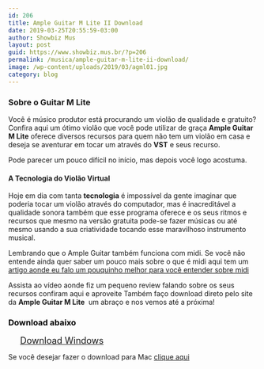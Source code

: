 ```yaml
---
id: 206
title: Ample Guitar M Lite II Download
date: 2019-03-25T20:55:59-03:00
author: Showbiz Mus
layout: post
guid: https://www.showbiz.mus.br/?p=206
permalink: /musica/ample-guitar-m-lite-ii-download/
image: /wp-content/uploads/2019/03/agml01.jpg
category: blog
---
```

### Sobre o Guitar M Lite

Você é músico produtor está procurando um violão de qualidade e gratuito? Confira aqui um ótimo violão que você pode utilizar de graça  **Ample Guitar M Lite** oferece diversos recursos para quem não tem um violão em casa e deseja se aventurar em tocar um através do **VST** e seus recurso.

Pode parecer um pouco difícil no início, mas depois você logo acostuma.

#### A Tecnologia do Violão Virtual

Hoje em dia com tanta **tecnologia** é impossível da gente imaginar que poderia tocar um violão através do computador, mas é inacreditável a qualidade sonora também que esse programa oferece e os seus ritmos e recursos que mesmo na versão gratuita pode-se fazer músicas ou até mesmo usando a sua criatividade tocando esse maravilhoso instrumento musical.  
  


Lembrando que o Ample Guitar também funciona com midi. Se você não entende ainda quer saber um pouco mais sobre o que é midi aqui tem um [artigo aonde eu falo um pouquinho melhor para você entender sobre midi](https://www.showbiz.mus.br/musica/midi-o-que-e-isso-descubra-agora/)<figure class="wp-block-embed-youtube wp-block-embed is-type-video is-provider-youtube wp-embed-aspect-16-9 wp-has-aspect-ratio">

<div class="wp-block-embed__wrapper">
  <div class="ast-oembed-container">
  </div>
</div></figure> 

Assista ao vídeo aonde fiz um pequeno review falando sobre os seus recursos confiram aqui e aproveite Também faço download direto pelo site da **Ample Guitar M Lite**  um abraço e nos vemos até a próxima!

<h3 id="wp-block-themeisle-blocks-advanced-heading-023f5d5e" class="wp-block-themeisle-blocks-advanced-heading wp-block-themeisle-blocks-advanced-heading-023f5d5e" style="color:#000000;font-style:normal;text-transform:none">
  Download abaixo
</h3>

<div id="wp-block-themeisle-blocks-button-group-64e64d1d" class="wp-block-themeisle-blocks-button-group" style="justify-content:center;align-items:center">
  <a href="http://d2.amplesound.net/dl/AGML_2_3_1_Complete_Installer_ABCDEF.exe"  class="wp-block-themeisle-blocks-button wp-block-themeisle-blocks-button-0" style="font-size:18px;font-style:normal;border-width:0px;border-radius:0px;padding:12px 24px " rel="noopener noreferrer"><span>Download Windows</span></a>
</div>

  


Se você desejar fazer o download para Mac <a rel="noreferrer noopener" aria-label="clique aqui (opens in a new tab)" href="http://d2.amplesound.net/dl/AGML_2_3_1_Complete_Installer_ABCDEF.dmg" >clique aqui</a>